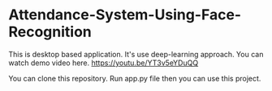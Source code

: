 # Attendance-System-Using-Face-Recognition
This is desktop based application. It's use deep-learning approach.
You can watch demo video here.
https://youtu.be/YT3v5eYDuQQ

You can clone this repository.
Run app.py file then you can use this project.

